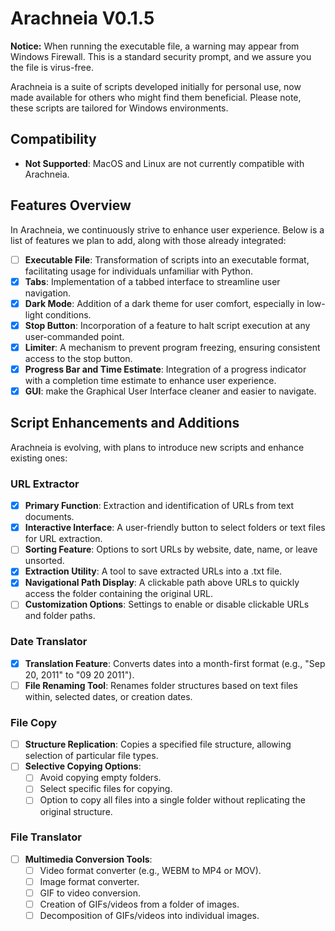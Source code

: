 # Arachneia V0.1.5

**Notice:** When running the executable file, a warning may appear from Windows Firewall. This is a standard security prompt, and we assure you the file is virus-free.

Arachneia is a suite of scripts developed initially for personal use, now made available for others who might find them beneficial. Please note, these scripts are tailored for Windows environments.

## Compatibility
- **Not Supported**: MacOS and Linux are not currently compatible with Arachneia.

## Features Overview
In Arachneia, we continuously strive to enhance user experience. Below is a list of features we plan to add, along with those already integrated:

- ☐ **Executable File**: Transformation of scripts into an executable format, facilitating usage for individuals unfamiliar with Python.
- ☒ **Tabs**: Implementation of a tabbed interface to streamline user navigation.
- ☒ **Dark Mode**: Addition of a dark theme for user comfort, especially in low-light conditions.
- ☒ **Stop Button**: Incorporation of a feature to halt script execution at any user-commanded point.
- ☒ **Limiter**: A mechanism to prevent program freezing, ensuring consistent access to the stop button.
- ☒ **Progress Bar and Time Estimate**: Integration of a progress indicator with a completion time estimate to enhance user experience.
- ☒ **GUI**: make the Graphical User Interface cleaner and easier to navigate.
## Script Enhancements and Additions
Arachneia is evolving, with plans to introduce new scripts and enhance existing ones:

### URL Extractor
- ☒ **Primary Function**: Extraction and identification of URLs from text documents.
- ☒ **Interactive Interface**: A user-friendly button to select folders or text files for URL extraction.
- ☐ **Sorting Feature**: Options to sort URLs by website, date, name, or leave unsorted.
- ☒ **Extraction Utility**: A tool to save extracted URLs into a .txt file.
- ☒ **Navigational Path Display**: A clickable path above URLs to quickly access the folder containing the original URL.
- ☐ **Customization Options**: Settings to enable or disable clickable URLs and folder paths.

### Date Translator
- ☒ **Translation Feature**: Converts dates into a month-first format (e.g., "Sep 20, 2011" to "09 20 2011").
- ☐ **File Renaming Tool**: Renames folder structures based on text files within, selected dates, or creation dates.

### File Copy
- ☐ **Structure Replication**: Copies a specified file structure, allowing selection of particular file types.
- ☐ **Selective Copying Options**: 
  - ☐ Avoid copying empty folders.
  - ☐ Select specific files for copying.
  - ☐ Option to copy all files into a single folder without replicating the original structure.

### File Translator
- ☐ **Multimedia Conversion Tools**:
  - ☐ Video format converter (e.g., WEBM to MP4 or MOV).
  - ☐ Image format converter.
  - ☐ GIF to video conversion.
  - ☐ Creation of GIFs/videos from a folder of images.
  - ☐ Decomposition of GIFs/videos into individual images.

